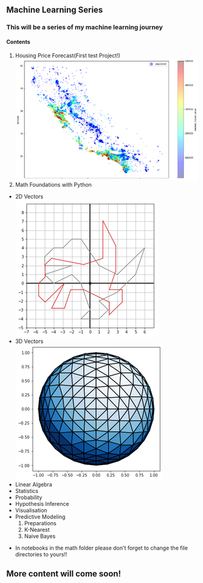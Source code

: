## Machine Learning Series

### This will be a series of my machine learning journey

#### Contents
1. Housing Price Forecast(First test Project!)
![California-Distribution](assets/house.png)
2. Math Foundations with Python
* 2D Vectors <br>
![Sketched dino](assets/dino.png) <br>
* 3D Vectors <br>
![Sketched sphere](assets/sphere.png) <br>
* Linear Algebra <br>
* Statistics <br>
* Probability <br>
* Hypothesis Inference <br>
* Visualisation <br>
* Predictive Modeling
  1. Preparations
  2. K-Nearest
  3. Naive Bayes
- In notebooks in the math folder please don't forget to change the file directories to yours!! <br>
## More content will come soon!